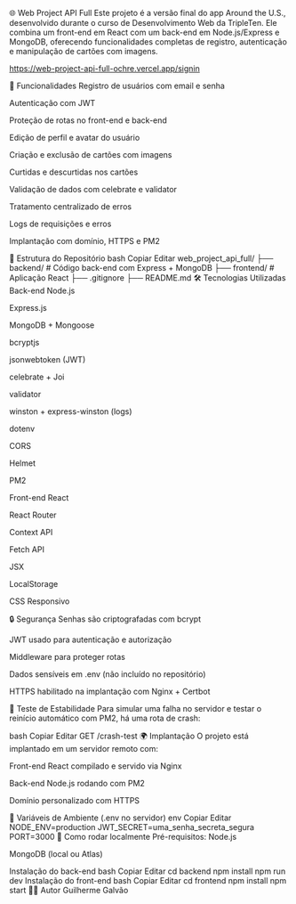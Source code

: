 
🌐 Web Project API Full
Este projeto é a versão final do app Around the U.S., desenvolvido durante o curso de Desenvolvimento Web da TripleTen. Ele combina um front-end em React com um back-end em Node.js/Express e MongoDB, oferecendo funcionalidades completas de registro, autenticação e manipulação de cartões com imagens.


https://web-project-api-full-ochre.vercel.app/signin

🚀 Funcionalidades
Registro de usuários com email e senha

Autenticação com JWT

Proteção de rotas no front-end e back-end

Edição de perfil e avatar do usuário

Criação e exclusão de cartões com imagens

Curtidas e descurtidas nos cartões

Validação de dados com celebrate e validator

Tratamento centralizado de erros

Logs de requisições e erros

Implantação com domínio, HTTPS e PM2

🧱 Estrutura do Repositório
bash
Copiar
Editar
web_project_api_full/
├── backend/     # Código back-end com Express + MongoDB
├── frontend/    # Aplicação React
├── .gitignore
├── README.md
🛠 Tecnologias Utilizadas
Back-end
Node.js

Express.js

MongoDB + Mongoose

bcryptjs

jsonwebtoken (JWT)

celebrate + Joi

validator

winston + express-winston (logs)

dotenv

CORS

Helmet

PM2

Front-end
React

React Router

Context API

Fetch API

JSX

LocalStorage

CSS Responsivo

🔒 Segurança
Senhas são criptografadas com bcrypt

JWT usado para autenticação e autorização

Middleware para proteger rotas

Dados sensíveis em .env (não incluído no repositório)

HTTPS habilitado na implantação com Nginx + Certbot

🧪 Teste de Estabilidade
Para simular uma falha no servidor e testar o reinício automático com PM2, há uma rota de crash:

bash
Copiar
Editar
GET /crash-test
🌍 Implantação
O projeto está implantado em um servidor remoto com:

Front-end React compilado e servido via Nginx

Back-end Node.js rodando com PM2

Domínio personalizado com HTTPS

📄 Variáveis de Ambiente (.env no servidor)
env
Copiar
Editar
NODE_ENV=production
JWT_SECRET=uma_senha_secreta_segura
PORT=3000
📝 Como rodar localmente
Pré-requisitos:
Node.js

MongoDB (local ou Atlas)

Instalação do back-end
bash
Copiar
Editar
cd backend
npm install
npm run dev
Instalação do front-end
bash
Copiar
Editar
cd frontend
npm install
npm start
👨‍💻 Autor
Guilherme Galvão

